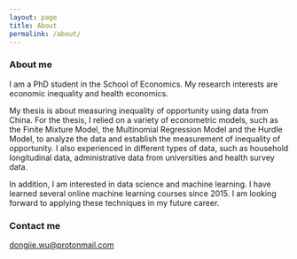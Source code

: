 ```yaml
---
layout: page
title: About
permalink: /about/
---
```


### About me

I am a PhD student in the School of Economics. My research interests are economic inequality and health economics.

My thesis is about measuring inequality of opportunity using data from China. For the thesis, I relied on a variety of econometric models, such as the Finite Mixture Model, the Multinomial Regression Model and the Hurdle Model, to analyze the data and establish the measurement of inequality of opportunity. I also experienced in different types of data, such as household longitudinal data, administrative data from universities and health survey data.

In addition, I am interested in data science and machine learning. I have learned several online machine learning courses since 2015. I am looking forward to applying these techniques in my future career.

### Contact me

[dongjie.wu@protonmail.com
](mailto:dongjie.wu@protonmail.com
)
